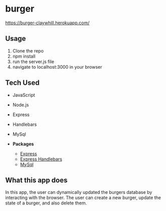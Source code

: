# burger
https://burger-claywhill.herokuapp.com/
## Usage
1. Clone the repo
1. npm install
1. run the server.js file
1. navigate to localhost:3000 in your browser

## Tech Used
* JavaScript
* Node.js
* Express
* Handlebars
* MySql

* **Packages**
  * [Express](https://www.npmjs.com/package/express)
  * [Express Handlebars](https://www.npmjs.com/package/express-handlebars)
  * [MySql](https://www.npmjs.com/package/mysql)

## What this app does
In this app, the user can dynamically updated the burgers database by interacting with the browser. The user can create a new burger, update the state of a burger, and also delete them. 
